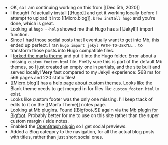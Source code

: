 - OK, so I am continuing working on this from [[Dec 5th, 2020]]
- I thought I'd actually install [[Hugo]] and get it working locally before I attempt to upload it into [[Micro.blog]]. `brew install hugo` and you're done, which is great.
- Looking at `hugo --help` showed me that Hugo has a [[Jekyll]] import function.
- Since I had those social posts that I eventually want to get into Mb, this ended up perfect. I ran `hugo import jekyl PATH-TO-JEKYLL .` to transform those posts into Hugo compatible files.
- I [forked the marfa theme](https://github.com/bmann/theme-marfa) and put it into the Hugo folder. Error about a missing `custom_footer.html` file. Pretty sure this is part of the default Mb themes, so I just created an empty one in partials, and the site built and served locally! **Very** fast compared to my Jekyll experience: 568 ms for 569 pages and 220 static files!
- [[Micro.blog]] has a [help page about custom themes](https://help.micro.blog/2019/about-themes/). Looks like the Blank theme needs to get merged in for files like `custom_footer.html` to exist.
- Looks like custom footer was the only one missing. I'll keep track of edits to it on the [[Marfa Theme]] notes page.
- Looking at Mb plugins. Found [[BigfootJS]] again via the [Mb plugin for Bigfoot](https://github.com/jsonbecker/plugin-bigfoot). Probably better for me to use on this site rather than the super custom margin / side notes.
- Enabled the [OpenGraph plugin](https://github.com/thatguygriff/plugin-open-graph) so I get social previews.
- Added a Blog category to the navigation, for all the actual blog posts with titles, rather than just short social ones.
